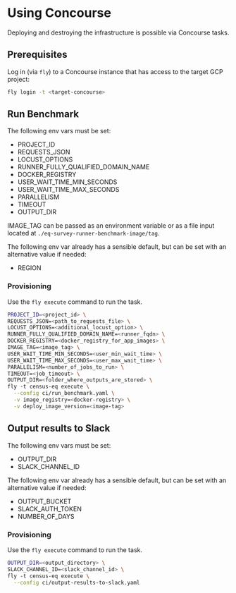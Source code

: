 # Using Concourse

Deploying and destroying the infrastructure is possible via Concourse tasks.

## Prerequisites

Log in (via `fly`) to a Concourse instance that has access to the target GCP project:

```sh
fly login -t <target-concourse>
```

## Run Benchmark
The following env vars must be set:

- PROJECT_ID
- REQUESTS_JSON
- LOCUST_OPTIONS
- RUNNER_FULLY_QUALIFIED_DOMAIN_NAME
- DOCKER_REGISTRY
- USER_WAIT_TIME_MIN_SECONDS
- USER_WAIT_TIME_MAX_SECONDS
- PARALLELISM
- TIMEOUT
- OUTPUT_DIR

IMAGE_TAG can be passed as an environment variable or as a file input located at `./eq-survey-runner-benchmark-image/tag`.

The following env var already has a sensible default, but can be set with an alternative value if needed:
- REGION

### Provisioning
Use the `fly execute` command to run the task.

```sh
PROJECT_ID=<project_id> \
REQUESTS_JSON=<path_to_requests_file> \
LOCUST_OPTIONS=<additional_locust_option> \
RUNNER_FULLY_QUALIFIED_DOMAIN_NAME=<runner_fqdn> \
DOCKER_REGISTRY=<docker_registry_for_app_images> \
IMAGE_TAG=<image_tag> \
USER_WAIT_TIME_MIN_SECONDS=<user_min_wait_time> \
USER_WAIT_TIME_MAX_SECONDS=<user_max_wait_time> \
PARALLELISM=<number_of_jobs_to_run> \
TIMEOUT=<job_timeout> \
OUTPUT_DIR=<folder_where_outputs_are_stored> \
fly -t census-eq execute \
  --config ci/run_benchmark.yaml \
  -v image_registry=<docker-registry> \
  -v deploy_image_version=<image-tag>
```

## Output results to Slack
The following env vars must be set:

- OUTPUT_DIR
- SLACK_CHANNEL_ID

The following env var already has a sensible default, but can be set with an alternative value if needed:
- OUTPUT_BUCKET
- SLACK_AUTH_TOKEN
- NUMBER_OF_DAYS

### Provisioning
Use the `fly execute` command to run the task.

```sh
OUTPUT_DIR=<output_directory> \
SLACK_CHANNEL_ID=<slack_channel_id> \
fly -t census-eq execute \
  --config ci/output-results-to-slack.yaml
```

